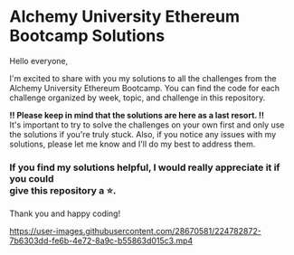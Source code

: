 # Alchemy University Ethereum Bootcamp Solutions

Hello everyone,

I'm excited to share with you my solutions to all the challenges from the Alchemy University Ethereum Bootcamp.
You can find the code for each challenge organized by week, topic, and challenge in this repository.

**‼ Please keep in mind that the solutions are here as a last resort. ‼️** <br />
It's important to try to solve the challenges on your own first and only use the solutions if you're truly stuck.
Also, if you notice any issues with my solutions, please let me know and I'll do my best to address them.

### If you find my solutions helpful, I would really appreciate it if you could <br />give this repository a ⭐️.

Thank you and happy coding!



https://user-images.githubusercontent.com/28670581/224782872-7b6303dd-fe6b-4e72-8a9c-b55863d015c3.mp4

